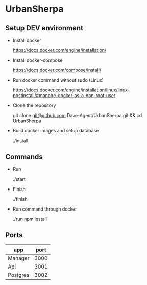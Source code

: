 # UrbanSherpa

## Setup DEV environment

* Install docker

    https://docs.docker.com/engine/installation/

* Install docker-compose

    https://docs.docker.com/compose/install/

* Run docker command without sudo (Linux)

    https://docs.docker.com/engine/installation/linux/linux-postinstall/#manage-docker-as-a-non-root-user

* Clone the repository

    git clone git@github.com:Dave-Agent/UrbanSherpa.git && cd UrbanSherpa

* Build docker images and setup database

    ./install

## Commands

* Run

    ./start

* Finish

    ./finish

* Run command through docker

    ./run npm install

## Ports

app      | port
---------|-----
Manager  | 3000
Api      | 3001
Postgres | 3002
